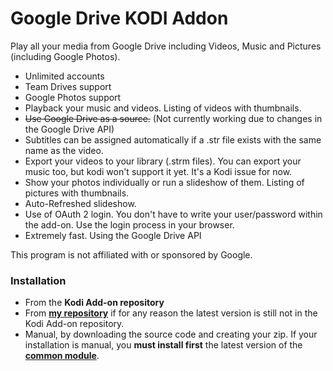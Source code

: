 # Google Drive KODI Addon

Play all your media from Google Drive including Videos, Music and Pictures (including Google Photos). 
* Unlimited accounts
* Team Drives support
* Google Photos support
* Playback your music and videos. Listing of videos with thumbnails.
* ~~Use Google Drive as a source.~~ (Not currently working due to changes in the Google Drive API)
* Subtitles can be assigned automatically if a .str file exists with the same name as the video. 
* Export your videos to your library (.strm files). You can export your music too, but kodi won't support it yet. It's a Kodi issue for now.
* Show your photos individually or run a slideshow of them. Listing of pictures with thumbnails.
* Auto-Refreshed slideshow.
* Use of OAuth 2 login. You don't have to write your user/password within the add-on. Use the login process in your browser.
* Extremely fast. Using the Google Drive API

This program is not affiliated with or sponsored by Google.


### Installation

* From the **Kodi Add-on repository**
* From **[my repository](https://github.com/cguZZman/repository.plugins)** if for any reason the latest version is still not in the Kodi Add-on repository.
* Manual, by downloading the source code and creating your zip. 
If your installation is manual, you **must install first** the latest version of the **[common module](https://github.com/cguZZman/script.module.clouddrive.common)**.
